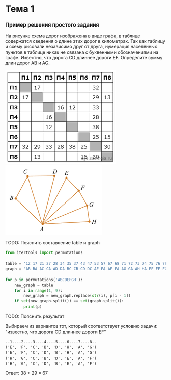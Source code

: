# Тема 1

### Пример решения простого задания

На рисунке схема дорог изображена в виде графа, в таблице содержатся сведения о длине этих дорог в километрах. 
Так как таблицу и схему рисовали независимо друг от друга, нумерация населённых пунктов в таблице никак не связана с 
буквенными обозначениями на графе. Известно, что дорога CD длиннее дороги EF. Определите сумму длин дорог АB и AG.

<img src="../assets/img_type1_1.png">
<img src="../assets/img_type1_2.png">

TODO: Пояснить составление table и graph

```python
from itertools import permutations

table = '12 17 21 27 28 34 35 37 43 47 53 57 67 68 71 72 73 74 75 76 78 82 86 87'
graph = 'AB BA AC CA AD DA BC CB CD DC AE EA AF FA AG GA AH HA EF FE FG GF GH HG'

for p in permutations('ABCDEFGH'):
    new_graph = table
    for i in range(1, 9):
        new_graph = new_graph.replace(str(i), p[i - 1])
    if set(new_graph.split()) == set(graph.split()):
        print(p)
```

TODO: Пояснить результат

Выбираем из вариантов тот, который соответствует условию задачи: "известно, что дорога CD длиннее дороги EF"

`--1----2----3----4----5----6----7----8--`\
`('E', 'F', 'C', 'B', 'D', 'H', 'A', 'G')`\
`('E', 'F', 'C', 'D', 'B', 'H', 'A', 'G')`\
`('H', 'G', 'C', 'B', 'D', 'E', 'A', 'F')`\
`('H', 'G', 'C', 'D', 'B', 'E', 'A', 'F')`


Ответ: 38 + 29 = 67